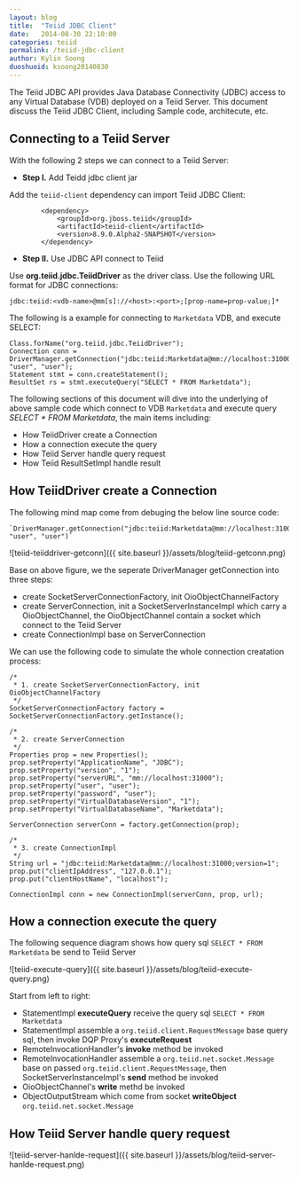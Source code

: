 ```yaml
---
layout: blog
title:  "Teiid JDBC Client"
date:   2014-08-30 22:10:00
categories: teiid
permalink: /teiid-jdbc-client
author: Kylin Soong
duoshuoid: ksoong20140830
---
```


The Teiid JDBC API provides Java Database Connectivity (JDBC) access to any Virtual Database (VDB) deployed on a Teiid Server. This document discuss the Teiid JDBC Client, including Sample code, architecute, etc.

## Connecting to a Teiid Server

With the following 2 steps we can connect to a Teiid Server:

* **Step I.** Add Teidd jdbc client jar

Add the `teiid-client` dependency can import Teiid JDBC Client:

~~~
		<dependency>
			<groupId>org.jboss.teiid</groupId>
			<artifactId>teiid-client</artifactId>
			<version>8.9.0.Alpha2-SNAPSHOT</version>
		</dependency>
~~~

* **Step II.** Use JDBC API connect to Teiid

Use **org.teiid.jdbc.TeiidDriver** as the driver class. Use the following URL format for JDBC connections:

~~~
jdbc:teiid:<vdb-name>@mm[s]://<host>:<port>;[prop-name=prop-value;]*
~~~

The following is a example for connecting to `Marketdata` VDB, and execute SELECT:

~~~
Class.forName("org.teiid.jdbc.TeiidDriver");
Connection conn = DriverManager.getConnection("jdbc:teiid:Marketdata@mm://localhost:31000;version=1", "user", "user");
Statement stmt = conn.createStatement();
ResultSet rs = stmt.executeQuery("SELECT * FROM Marketdata");
~~~

The following sections of this document will dive into the underlying of above sample code which connect to VDB `Marketdata` and execute query *SELECT * FROM Marketdata*, the main items including:

* How TeiidDriver create a Connection
* How a connection execute the query
* How Teiid Server handle query request
* How Teiid ResultSetImpl handle result


## How TeiidDriver create a Connection

The following mind map come from debuging the below line source code:

~~~
`DriverManager.getConnection("jdbc:teiid:Marketdata@mm://localhost:31000;version=1", "user", "user")`
~~~

![teiid-teiiddriver-getconn]({{ site.baseurl }}/assets/blog/teiid-getconn.png)

Base on above figure, we the seperate DriverManager getConnection into three steps:

* create SocketServerConnectionFactory, init OioObjectChannelFactory
* create ServerConnection, init a SocketServerInstanceImpl which carry a OioObjectChannel, the OioObjectChannel contain a socket which connect to the Teiid Server
* create ConnectionImpl base on ServerConnection

We can use the following code to simulate the whole connection creatation process:

~~~
/*
 * 1. create SocketServerConnectionFactory, init OioObjectChannelFactory
 */
SocketServerConnectionFactory factory = SocketServerConnectionFactory.getInstance();
		
/*
 * 2. create ServerConnection
 */
Properties prop = new Properties();
prop.setProperty("ApplicationName", "JDBC");
prop.setProperty("version", "1");
prop.setProperty("serverURL", "mm://localhost:31000");
prop.setProperty("user", "user");
prop.setProperty("password", "user");
prop.setProperty("VirtualDatabaseVersion", "1");
prop.setProperty("VirtualDatabaseName", "Marketdata");
		
ServerConnection serverConn = factory.getConnection(prop);
		
/*
 * 3. create ConnectionImpl
 */
String url = "jdbc:teiid:Marketdata@mm://localhost:31000;version=1";
prop.put("clientIpAddress", "127.0.0.1");
prop.put("clientHostName", "localhost");
		
ConnectionImpl conn = new ConnectionImpl(serverConn, prop, url);
~~~

## How a connection execute the query

The following sequence diagram shows how query sql `SELECT * FROM Marketdata` be send to Teiid Server

![teiid-execute-query]({{ site.baseurl }}/assets/blog/teiid-execute-query.png)

Start from left to right:

* StatementImpl **executeQuery** receive the query sql `SELECT * FROM Marketdata`
* StatementImpl assemble a `org.teiid.client.RequestMessage` base query sql, then invoke DQP Proxy's **executeRequest**
* RemoteInvocationHandler's **invoke** method be invoked
* RemoteInvocationHandler assemble a `org.teiid.net.socket.Message` base on passed `org.teiid.client.RequestMessage`, then SocketServerInstanceImpl's **send** method be invoked
* OioObjectChannel's **write** methd be invoked
* ObjectOutputStream which come from socket **writeObject** `org.teiid.net.socket.Message`


## How Teiid Server handle query request

![teiid-server-hanlde-request]({{ site.baseurl }}/assets/blog/teiid-server-hanlde-request.png)

